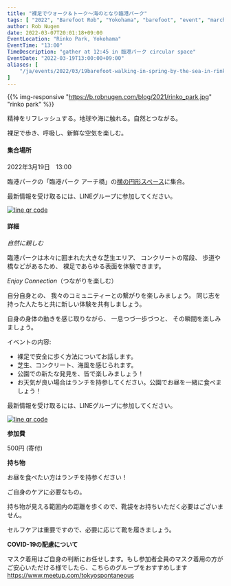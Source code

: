 ```yaml
---
title: "裸足でウォーク＆トーク～海のとなり臨港パーク"
tags: [ "2022", "Barefoot Rob", "Yokohama", "barefoot", "event", "march", "rinko-park", "spring", "walk", "はだし", "臨港パーク", "裸足のロブ" ]
author: Rob Nugen
date: 2022-03-07T20:01:18+09:00
EventLocation: "Rinko Park, Yokohama"
EventTime: "13:00"
TimeDescription: "gather at 12:45 in 臨港パーク circular space"
EventDate: "2022-03-19T13:00:00+09:00"
aliases: [
    "/ja/events/2022/03/19barefoot-walking-in-spring-by-the-sea-in-rinko-park-yokohama",
]
---
```


{{% img-responsive "https://b.robnugen.com/blog/2021/rinko_park.jpg" "rinko park" %}}

精神をリフレッシュする。地球や海に触れる。自然とつながる。

裸足で歩き、呼吸し、新鮮な空気を楽しむ。

#### 集合場所

2022年3月19日　13:00

臨港パークの「臨港パーク アーチ橋」の[横の円形スペース](https://goo.gl/maps/k5XcA7ueXCCsPErV9)に集合。

最新情報を受け取るには、LINEグループに参加してください。

[![line qr code](//b.robnugen.com/blog/2021/thumbs/2021_sep_25_rob_line_qr_code_text_walk_and_talk.jpg)](//b.robnugen.com/blog/2021/2021_sep_25_rob_line_qr_code_text_walk_and_talk.jpg)

#### 詳細

*自然に親しむ*

臨港パークは木々に囲まれた大きな芝生エリア、
コンクリートの階段、
歩道や橋などがあるため、
裸足であらゆる表面を体験できます。

*Enjoy Connection*（つながりを楽しむ）

自分自身との、
我々のコミュニティーとの繋がりを楽しみましょう。
同じ志を持った人たちと共に新しい体験を共有しましょう。

自身の身体の動きを感じ取りながら、
一息つづ一歩づつと、
その瞬間を楽しみましょう。


イベントの内容:

* 裸足で安全に歩く方法についてお話します。
* 芝生、コンクリート、海風を感じられます。
* 公園での新たな発見を、皆で楽しみましょう！
* お天気が良い場合はランチを持参してください。公園でお昼を一緒に食べましょう！

最新情報を受け取るには、LINEグループに参加してください。

[![line qr code](//b.robnugen.com/blog/2021/thumbs/2021_sep_25_rob_line_qr_code_text_walk_and_talk.jpg)](//b.robnugen.com/blog/2021/2021_sep_25_rob_line_qr_code_text_walk_and_talk.jpg)

**参加費**

500円 (寄付)

**持ち物**

お昼を食べたい方はランチを持参ください！

ご自身のケアに必要なもの。

持ち物が見える範囲内の距離を歩くので、靴袋をお持ちいただく必要はございません。

セルフケアは重要ですので、必要に応じて靴を履きましょう。

**COVID-19の配慮について**

マスク着用はご自身の判断にお任せします。もし参加者全員のマスク着用の方がご安心いただける様でしたら、こちらのグループをおすすめします
https://www.meetup.com/tokyospontaneous
